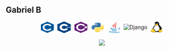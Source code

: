 ## Gabriel B
<div style="display: inline_block;" align="center">
<img align="center" alt="C"         height="30" width="40" src="https://raw.githubusercontent.com/devicons/devicon/master/icons/c/c-plain.svg">
<img align="center" alt="CPlusPlus" height="30" width="40" src="https://raw.githubusercontent.com/devicons/devicon/master/icons/cplusplus/cplusplus-plain.svg">
<img align="center" alt="CSharp"    height="30" width="40" src="https://raw.githubusercontent.com/devicons/devicon/master/icons/csharp/csharp-plain.svg">
<img align="center" alt="Python"    height="30" width="40" src="https://raw.githubusercontent.com/devicons/devicon/master/icons/python/python-original.svg">
<img align="center" alt="Java"      height="30" width="40" src="https://raw.githubusercontent.com/devicons/devicon/master/icons/java/java-original.svg">
<img align="center" alt="Django"    height="30" width="40" src="https://cdn.jsdelivr.net/gh/devicons/devicon@latest/icons/django/django-plain.svg">
<img align="center" alt="Linux"     height="30" width="40" src="https://raw.githubusercontent.com/devicons/devicon/master/icons/linux/linux-original.svg">

</div><br/>

<div align="center">
  <a href="https://github.com/g-brrzzn">
  <!-- <img src="https://github-readme-stats.vercel.app/api?username=g-brrzzn&show_icons=true&theme=gotham&include_all_commits=true&count_private=true"/> -->
  <img height="130em" src="https://github-readme-stats.vercel.app/api/top-langs/?username=g-brrzzn&layout=compact&langs_count=7&theme=gotham"/> 
</div>
